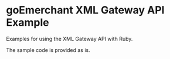 goEmerchant XML Gateway API Example
==================
Examples for using the XML Gateway API with Ruby.

The sample code is provided as is.